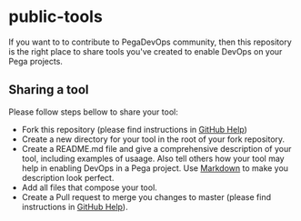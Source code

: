 # public-tools
If you want to to contribute to PegaDevOps community, then this repository is the right place to share tools you've created to enable DevOps on your Pega projects.  
## Sharing a tool
Please follow steps bellow to share your tool:
* Fork this repository (please find instructions in [GitHub Help](https://help.github.com/articles/fork-a-repo/))
* Create a new directory for your tool in the root of your fork repository.
* Create a README.md file and give a comprehensive description of your tool, including examples of usaage. Also tell others how your tool may help in enabling DevOps in a Pega project. Use [Markdown](https://guides.github.com/features/mastering-markdown/) to make you description look perfect.
* Add all files that compose your tool.
* Create a Pull request to merge you changes to master (please find instructions in [GitHub Help](https://help.github.com/articles/creating-a-pull-request-from-a-fork/)).
